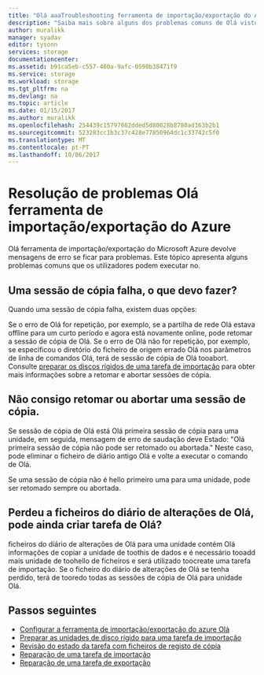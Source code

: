 ```yaml
---
title: "Olá aaaTroubleshooting ferramenta de importação/exportação do Azure | Microsoft Docs"
description: "Saiba mais sobre alguns dos problemas comuns de Olá vistos quando utilizar Olá ferramenta de importação/exportação do Azure e como a toohandle-los."
author: muralikk
manager: syadav
editor: tysonn
services: storage
documentationcenter: 
ms.assetid: b91ca5eb-c557-460a-9afc-0590b38471f9
ms.service: storage
ms.workload: storage
ms.tgt_pltfrm: na
ms.devlang: na
ms.topic: article
ms.date: 01/15/2017
ms.author: muralikk
ms.openlocfilehash: 254439c15797862dded5d80028b8780ad163b2b1
ms.sourcegitcommit: 523283cc1b3c37c428e77850964dc1c33742c5f0
ms.translationtype: MT
ms.contentlocale: pt-PT
ms.lasthandoff: 10/06/2017
---
```

# <a name="troubleshooting-hello-azure-importexport-tool"></a>Resolução de problemas Olá ferramenta de importação/exportação do Azure
Olá ferramenta de importação/exportação do Microsoft Azure devolve mensagens de erro se ficar para problemas. Este tópico apresenta alguns problemas comuns que os utilizadores podem executar no.  
  
## <a name="a-copy-session-fails-what-i-should-do"></a>Uma sessão de cópia falha, o que devo fazer?  
 Quando uma sessão de cópia falha, existem duas opções:  
  
 Se o erro de Olá for repetição, por exemplo, se a partilha de rede Olá estava offline para um curto período e agora está novamente online, pode retomar a sessão de cópia de Olá. Se o erro de Olá não for repetição, por exemplo, se especificou o diretório do ficheiro de origem errado Olá nos parâmetros de linha de comandos Olá, terá de sessão de cópia de Olá tooabort. Consulte [preparar os discos rígidos de uma tarefa de importação](../storage-import-export-tool-preparing-hard-drives-import-v1.md) para obter mais informações sobre a retomar e abortar sessões de cópia.  
  
## <a name="i-cant-resume-or-abort-a-copy-session"></a>Não consigo retomar ou abortar uma sessão de cópia.  
 Se sessão de cópia de Olá está Olá primeira sessão de cópia para uma unidade, em seguida, mensagem de erro de saudação deve Estado: "Olá primeira sessão de cópia não pode ser retomado ou abortada." Neste caso, pode eliminar o ficheiro de diário antigo Olá e volte a executar o comando de Olá.  
  
 Se uma sessão de cópia não é hello primeiro uma para uma unidade, pode ser retomado sempre ou abortada.  
  
## <a name="i-lost-hello-journal-file-can-i-still-create-hello-job"></a>Perdeu a ficheiros do diário de alterações de Olá, pode ainda criar tarefa de Olá?  
 ficheiros do diário de alterações de Olá para uma unidade contém Olá informações de copiar a unidade de toothis de dados e é necessário tooadd mais unidade de toohello de ficheiros e será utilizado toocreate uma tarefa de importação. Se o ficheiro do diário de alterações de Olá se tenha perdido, terá de tooredo todas as sessões de cópia de Olá para unidade Olá.  
  
## <a name="next-steps"></a>Passos seguintes
 
* [Configurar a ferramenta de importação/exportação do azure Olá](../storage-import-export-tool-setup-v1.md)   
* [Preparar as unidades de disco rígido para uma tarefa de importação](../storage-import-export-tool-preparing-hard-drives-import-v1.md)   
* [Revisão do estado da tarefa com ficheiros de registo de cópia](../storage-import-export-tool-reviewing-job-status-v1.md)   
* [Reparação de uma tarefa de importação](../storage-import-export-tool-repairing-an-import-job-v1.md)   
* [Reparação de uma tarefa de exportação](../storage-import-export-tool-repairing-an-export-job-v1.md)
